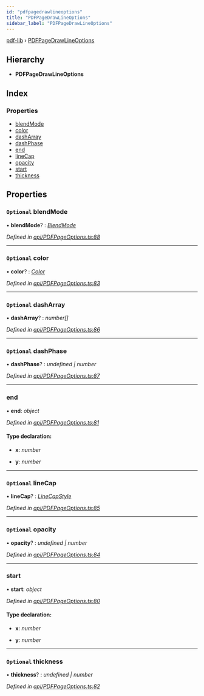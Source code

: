 ```yaml
---
id: "pdfpagedrawlineoptions"
title: "PDFPageDrawLineOptions"
sidebar_label: "PDFPageDrawLineOptions"
---
```


[pdf-lib](../index.md) › [PDFPageDrawLineOptions](pdfpagedrawlineoptions.md)

## Hierarchy

* **PDFPageDrawLineOptions**

## Index

### Properties

* [blendMode](pdfpagedrawlineoptions.md#optional-blendmode)
* [color](pdfpagedrawlineoptions.md#optional-color)
* [dashArray](pdfpagedrawlineoptions.md#optional-dasharray)
* [dashPhase](pdfpagedrawlineoptions.md#optional-dashphase)
* [end](pdfpagedrawlineoptions.md#end)
* [lineCap](pdfpagedrawlineoptions.md#optional-linecap)
* [opacity](pdfpagedrawlineoptions.md#optional-opacity)
* [start](pdfpagedrawlineoptions.md#start)
* [thickness](pdfpagedrawlineoptions.md#optional-thickness)

## Properties

### `Optional` blendMode

• **blendMode**? : *[BlendMode](../enums/blendmode.md)*

*Defined in [api/PDFPageOptions.ts:88](https://github.com/Hopding/pdf-lib/blob/1f63950/src/api/PDFPageOptions.ts#L88)*

___

### `Optional` color

• **color**? : *[Color](../index.md#color)*

*Defined in [api/PDFPageOptions.ts:83](https://github.com/Hopding/pdf-lib/blob/1f63950/src/api/PDFPageOptions.ts#L83)*

___

### `Optional` dashArray

• **dashArray**? : *number[]*

*Defined in [api/PDFPageOptions.ts:86](https://github.com/Hopding/pdf-lib/blob/1f63950/src/api/PDFPageOptions.ts#L86)*

___

### `Optional` dashPhase

• **dashPhase**? : *undefined | number*

*Defined in [api/PDFPageOptions.ts:87](https://github.com/Hopding/pdf-lib/blob/1f63950/src/api/PDFPageOptions.ts#L87)*

___

###  end

• **end**: *object*

*Defined in [api/PDFPageOptions.ts:81](https://github.com/Hopding/pdf-lib/blob/1f63950/src/api/PDFPageOptions.ts#L81)*

#### Type declaration:

* **x**: *number*

* **y**: *number*

___

### `Optional` lineCap

• **lineCap**? : *[LineCapStyle](../enums/linecapstyle.md)*

*Defined in [api/PDFPageOptions.ts:85](https://github.com/Hopding/pdf-lib/blob/1f63950/src/api/PDFPageOptions.ts#L85)*

___

### `Optional` opacity

• **opacity**? : *undefined | number*

*Defined in [api/PDFPageOptions.ts:84](https://github.com/Hopding/pdf-lib/blob/1f63950/src/api/PDFPageOptions.ts#L84)*

___

###  start

• **start**: *object*

*Defined in [api/PDFPageOptions.ts:80](https://github.com/Hopding/pdf-lib/blob/1f63950/src/api/PDFPageOptions.ts#L80)*

#### Type declaration:

* **x**: *number*

* **y**: *number*

___

### `Optional` thickness

• **thickness**? : *undefined | number*

*Defined in [api/PDFPageOptions.ts:82](https://github.com/Hopding/pdf-lib/blob/1f63950/src/api/PDFPageOptions.ts#L82)*
